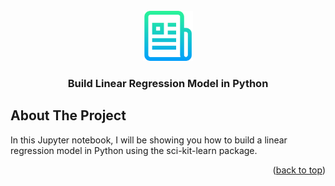 
<br />
<div align="center">
  <a href="[https://github.com/github_username/repo_name](https://github.com/h0ssn1/Build-Linear-Regression-Model-in-Python)">
    <img src="images/logo.png" alt="Logo" width="80" height="80">
  </a>

<h3 align="center">Build Linear Regression Model in Python
</h3>


</div>




<!-- ABOUT THE PROJECT -->
## About The Project



In this Jupyter notebook, I will be showing you how to build a linear regression model in Python using the sci-kit-learn package.

<p align="right">(<a href="#readme-top">back to top</a>)</p>




